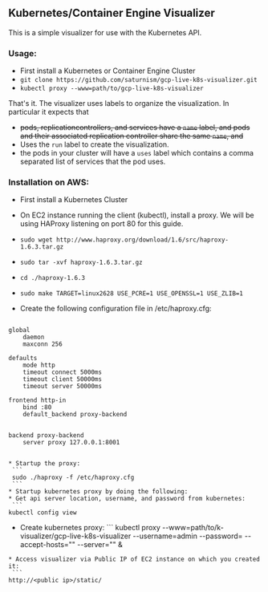 ## Kubernetes/Container Engine Visualizer

This is a simple visualizer for use with the Kubernetes API.

### Usage:
   * First install a Kubernetes or Container Engine Cluster
   * ```git clone https://github.com/saturnism/gcp-live-k8s-visualizer.git```
   * ```kubectl proxy --www=path/to/gcp-live-k8s-visualizer```

That's it. The visualizer uses labels to organize the visualization.  In particular it expects that

   * ~~pods, replicationcontrollers, and services have a ```name``` label, and pods and their associated replication controller share the same ```name```, and~~
   * Uses the `run` label to create the visualization.
   * the pods in your cluster will have a ```uses``` label which contains a comma separated list of services that the pod uses.



### Installation on AWS:

   * First install a Kubernetes Cluster
   * On EC2 instance running the client (kubectl), install a proxy. We will be using HAProxy listening on port 80 for this guide.
   * ```sudo wget http://www.haproxy.org/download/1.6/src/haproxy-1.6.3.tar.gz```
   * ```sudo tar -xvf haproxy-1.6.3.tar.gz```
   * ```cd ./haproxy-1.6.3```
   * ```sudo make TARGET=linux2628 USE_PCRE=1 USE_OPENSSL=1 USE_ZLIB=1```
   * Create the following configuration file in /etc/haproxy.cfg:

     ```
    global
        daemon
        maxconn 256

    defaults
        mode http
        timeout connect 5000ms
        timeout client 50000ms
        timeout server 50000ms

    frontend http-in
        bind :80
        default_backend proxy-backend


    backend proxy-backend
        server proxy 127.0.0.1:8001
   ```

   * Startup the proxy:
    ```
    sudo ./haproxy -f /etc/haproxy.cfg
    ```
   * Startup kubernetes proxy by doing the following:
   * Get api server location, username, and password from kubernetes:
    ```
   kubectl config view
   ```
   * Create kubernetes proxy:
    ```
   kubectl proxy --www=path/to/k-visualizer/gcp-live-k8s-visualizer --username=admin --password=<password>  --accept-hosts="" --server="<server>" &
   ```
   * Access visualizer via Public IP of EC2 instance on which you created it:
    ```
   http://<public ip>/static/
   ```
